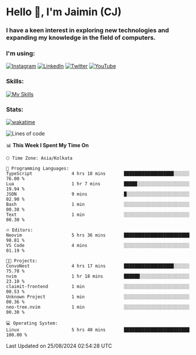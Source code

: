 <h1>Hello 👋, I'm Jaimin (CJ)</h1>
<h3>I have a keen interest in exploring new technologies and expanding my knowledge in the field of computers.</h3>

<h3 align="left"> I'm using: </h3>

[![Instagram](https://img.shields.io/badge/Instagram-%23E4405F.svg?style=for-the-badge&logo=Instagram&logoColor=white)](https://instagram.com/jaimin_chovatia) [![LinkedIn](https://img.shields.io/badge/linkedin-%230077B5.svg?style=for-the-badge&logo=linkedin&logoColor=white)](https://www.linkedin.com/in/jaimin-chovatia-691b8b29a) [![Twitter](https://img.shields.io/badge/Twitter-%231DA1F2.svg?style=for-the-badge&logo=Twitter&logoColor=white)](https://twitter.com/jaimin_chovatia) [![YouTube](https://img.shields.io/badge/YouTube-%23FF0000.svg?style=for-the-badge&logo=YouTube&logoColor=white)](https://youtube.com/@cjcreations5172) 

**<h3 align="left">Skills:</h3>**

[![My Skills](https://skillicons.dev/icons?i=ts,js,java,py,react,nextjs,nodejs,postgres,mongodb,git)](https://skillicons.dev)

<!---
 **<h3 align="left">🏆 Achievements:</h3>**
 [![An image of @jaimin25's Holopin badges, which is a link to view their full Holopin profile](https://holopin.me/jaimin25)](https://holopin.io/@jaimin25)
-->

**<h3 align="left">Stats:</h3>**

[![wakatime](https://wakatime.com/badge/user/b2a7cf30-099b-4a62-be11-c3b7dc700323.svg)](https://wakatime.com/@b2a7cf30-099b-4a62-be11-c3b7dc700323)

<!--START_SECTION:waka-->
![Lines of code](https://img.shields.io/badge/From%20Hello%20World%20I%27ve%20Written-928.8%20thousand%20lines%20of%20code-blue)

📊 **This Week I Spent My Time On** 

```text
🕑︎ Time Zone: Asia/Kolkata

💬 Programming Languages: 
TypeScript               4 hrs 18 mins       ███████████████████░░░░░░   76.00 % 
Lua                      1 hr 7 mins         █████░░░░░░░░░░░░░░░░░░░░   19.94 % 
JSON                     9 mins              █░░░░░░░░░░░░░░░░░░░░░░░░   02.90 % 
Bash                     1 min               ░░░░░░░░░░░░░░░░░░░░░░░░░   00.38 % 
Text                     1 min               ░░░░░░░░░░░░░░░░░░░░░░░░░   00.30 % 

🔥 Editors: 
Neovim                   5 hrs 36 mins       █████████████████████████   98.81 % 
VS Code                  4 mins              ░░░░░░░░░░░░░░░░░░░░░░░░░   01.19 % 

🐱‍💻 Projects: 
ConvoNest                4 hrs 17 mins       ███████████████████░░░░░░   75.70 % 
nvim                     1 hr 18 mins        ██████░░░░░░░░░░░░░░░░░░░   23.10 % 
claimit-frontend         1 min               ░░░░░░░░░░░░░░░░░░░░░░░░░   00.53 % 
Unknown Project          1 min               ░░░░░░░░░░░░░░░░░░░░░░░░░   00.36 % 
neo-tree.nvim            1 min               ░░░░░░░░░░░░░░░░░░░░░░░░░   00.30 % 

💻 Operating System: 
Linux                    5 hrs 40 mins       █████████████████████████   100.00 % 
```


 Last Updated on 25/08/2024 02:54:28 UTC
<!--END_SECTION:waka-->
